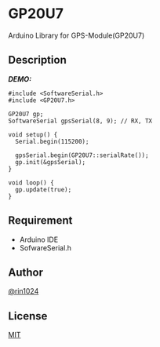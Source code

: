 # GP20U7

Arduino Library for GPS-Module(GP20U7)

## Description

***DEMO:***

    #include <SoftwareSerial.h>
    #include <GP20U7.h>

    GP20U7 gp;
    SoftwareSerial gpsSerial(8, 9); // RX, TX

    void setup() {
      Serial.begin(115200);

      gpsSerial.begin(GP20U7::serialRate());
      gp.init(&gpsSerial);
    }

    void loop() {
      gp.update(true);
    }


## Requirement

- Arduino IDE
- SofwareSerial.h

## Author

[@rin1024](https://twitter.com/rin1024)

## License

[MIT](http://b4b4r07.mit-license.org)

